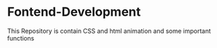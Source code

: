 # Fontend-Development
This Repository is contain CSS and html animation and some important functions
